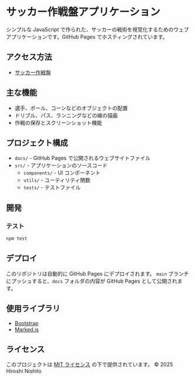 # サッカー作戦盤アプリケーション

シンプルな JavaScript で作られた、サッカーの戦術を視覚化するためのウェブアプリケーションです。GitHub Pages でホスティングされています。

## アクセス方法

- [サッカー作戦盤](https://yulikepython.github.io/soccer-tactics-app/)

## 主な機能

- 選手、ボール、コーンなどのオブジェクトの配置
- ドリブル、パス、ランニングなどの線の描画
- 作戦の保存とスクリーンショット機能

## プロジェクト構成

- `docs/` - GitHub Pages で公開されるウェブサイトファイル
- `src/` - アプリケーションのソースコード
  - `components/` - UI コンポーネント
  - `utils/` - ユーティリティ関数
  - `tests/` - テストファイル

## 開発

### テスト

```bash
npm test
```

## デプロイ

このリポジトリは自動的に GitHub Pages にデプロイされます。
`main` ブランチにプッシュすると、`docs` フォルダの内容が GitHub Pages として公開されます。

## 使用ライブラリ

- [Bootstrap](https://getbootstrap.com/)
- [Marked.js](https://github.com/markedjs/marked)

## ライセンス

このプロジェクトは [MIT ライセンス](LICENSE) の下で提供されています。
© 2025 Hiroshi Nishito
